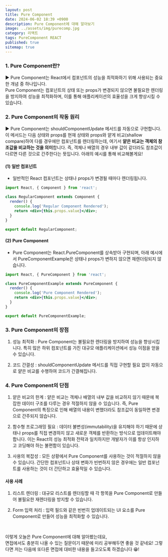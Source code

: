 ```yaml
---
layout: post
title: Pure Component
date: 2024-06-02 18:39 +0900
description: Pure Component에 대해 알아보기
image: ../assets/img/purecomp.jpg
category: 리액트
tags: PureComponent REACT
published: true
sitemap: true
---
```


### 1. Pure Component란?

▶ Pure Component는 React에서 컴포넌트의 성능을 최적화하기 위해 사용되는 중요한 개념 중 하나입니다.<br>
Pure Component는 컴포넌트의 상태 또는 props가 변경되지 않으면 불필요한 렌더링을 방지하여 성능을 최적화하며, 이를 통해 애플리케이션의 효율성을 크게 향상시킬 수 있습니다.

### 2. Pure Component의 작동 원리

▶ Pure Component는 shouldComponentUpdate 메서드를 자동으로 구현합니다.<br>
이 메서드는 다음 상태와 props를 현재 상태와 props와 얕게 비교(shallow compare)하여 다를 경우에만 컴포넌트를 렌더링하는데, 여기서 **얕은 비교는 객체의 참조값을 비교하는 것을 의미**합니다. 즉, 객체나 배열의 경우 내부 값이 같더라도 참조값이 다르면 다른 것으로 간주한다는 뜻입니다. 아래의 예시를 통해 비교해볼게요!

#### (1) 일반 컴포넌트

- 일반적인 React 컴포넌트는 상태나 props가 변경될 때마다 렌더링됩니다.

````jsx
import React, { Component } from 'react';

class RegularComponent extends Component {
  render() {
    console.log('Regular Component Rendered');
    return <div>{this.props.value}</div>;
  }
}

export default RegularComponent;
````

#### (2) Pure Component

- Pure Component는 React.PureComponent를 상속받아 구현되며, 아래 예시에서 PureComponentExample은 상태나 props가 변하지 않으면 재렌더링되지 않습니다.

````jsx
import React, { PureComponent } from 'react';

class PureComponentExample extends PureComponent {
  render() {
    console.log('Pure Component Rendered');
    return <div>{this.props.value}</div>;
  }
}

export default PureComponentExample;
````

### 3. Pure Component의 장점

1. 성능 최적화
: Pure Component는 불필요한 렌더링을 방지하여 성능을 향상시킵니다. 특히 많은 하위 컴포넌트를 가진 대규모 애플리케이션에서 성능 이점을 얻을 수 있습니다.

2. 코드 간결성
: shouldComponentUpdate 메서드를 직접 구현할 필요 없이 자동으로 얕은 비교를 수행하여 코드가 간결해집니다.

### 4. Pure Component의 단점

1. 얕은 비교의 한계
: 얕은 비교는 객체나 배열의 내부 값을 비교하지 않기 때문에 복잡한 데이터 구조를 다루는 경우 적절하지 않을 수 있습니다. 즉, Pure Component의 특징으로 인해 배열의 내용이 변했더라도 참조값이 동일하면 변경으로 간주되지 않습니다.

2. 함수형 프로그래밍 필요
: 데이터 불변성(immutability)을 유지해야 하기 때문에 상태나 props를 직접 변경하지 않고 새로운 객체를 반환하는 방식으로 업데이트해야 합니다. 이는 React의 성능 최적화 전략과 일치하지만 개발자가 이를 항상 인지하고 코딩해야 하는 불편함이 있습니다.

3. 사용의 복잡성
: 모든 상황에서 Pure Component를 사용하는 것이 적절하지 않을 수 있습니다. 간단한 컴포넌트나 상태 변화가 빈번하지 않은 경우에는 일반 컴포넌트를 사용하는 것이 더 간단하고 효율적일 수 있습니다.

#### 사용 사례

1. 리스트 렌더링
: 대규모 리스트를 렌더링할 때 각 항목을 Pure Component로 만들어 불필요한 재렌더링을 방지할 수 있습니다.

2. Form 입력 처리
: 입력 필드와 같은 빈번히 업데이트되는 UI 요소를 Pure Component로 만들어 성능을 최적화할 수 있습니다.

<br>

이렇게 오늘은 Pure Component에 대해 알아봤는데요,<br>
면접에서도 충분히 나올 수 있는 질문이기 때문에 미리 공부해두면 좋을 것 같네요!
그렇다면 저는 다음에 또다른 면접에 대비한 내용을 들고오도록 하겠습니다 😁!